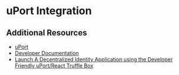 # uPort Integration

## Additional Resources

- [uPort](https://www.uport.me/)
- [Developer Documentation](https://developer.uport.me/)
- [Launch A Decentralized Identity Application using the Developer Friendly uPort/React Truffle Box](https://medium.com/@uPort/launch-a-decentralized-identity-application-using-the-developer-friendly-uport-react-truffle-box-95d1ddf176ea)

